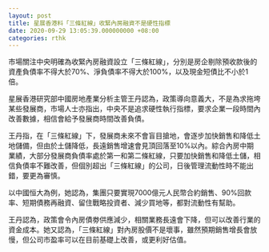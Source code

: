 ```yaml
---
layout: post
title: 星展香港料「三條紅線」收緊內房融資不是硬性指標
date: 2020-09-29 13:05:39.000000000 +08:00
categories: rthk
---
```


市場關注中央明確為收緊內房融資設立「三條紅線」，分別是房企剔除預收款後的資產負債率不得大於70%、淨負債率不得大於100%，以及現金短債比不小於1倍。

星展香港研究部中國房地產業分析主管王丹認為，政策導向意義大，不是為求拖垮某些發展商，市場人士亦指出，中央不是追求硬性執行指標，要求企業一段時間內改善數據，相信會給予發展商時間改善負債。

王丹指，在「三條紅線」下，發展商未來不會盲目搶地，會逐步加快銷售和降低土地儲備，但由於土儲降低，長遠銷售增速會見頂回落至10%以內。綜合內房中期業績，大部分發展商負債率處於第一和第二條紅線，只要加快銷售和降低土儲，相信負債率不難改善，但個別超出「三條紅線」的公司，日後管理流動性時不能出錯，要更為審慎。

以中國恒大為例，她認為，集團只要實現7000億元人民幣合約銷售、90%回款率、短期債務再融資、留住戰略投資者、減少買地等，都對流動性有幫助。

王丹認為，政策會令內房債劵供應減少，相關業務長遠會下降，但可以改善行業的資金成本。她又認為，「三條紅線」對內房股價不是壞事，雖然預期銷售增長會放慢，但公司市盈率可以在目前基礎上改善，或更利好估值。
